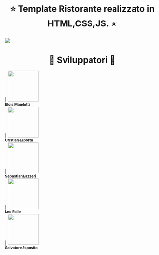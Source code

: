 

<h1 align="center"> ⭐️ Template Ristorante realizzato in HTML,CSS,JS. ⭐️ </h1>
<img  src="immagini/gif2.gif" >

<br>

<h1 align="center"> ️🤝 Sviluppatori 🤝 </h1>

| [<img src="https://avatars.githubusercontent.com/u/104636248?v=4" width="100px;"/><br /><sub><b>Elois Mandotti</b></sub>](https://github.com/eloismandotti)<br />        | [<img src="https://avatars.githubusercontent.com/u/37643992?v=4" width="100px;"/><br /><sub><b>Cristian Laporta</b></sub>](https://github.com/TheCriicom)<br /> | [<img src="https://avatars.githubusercontent.com/u/40839465?v=4" width="100px;"/><br /><sub><b>Sebastian Lazzeri</b></sub>](https://github.com/Ottoemmezzo)<br />          | [<img src="https://avatars.githubusercontent.com/u/104635962?v=4" width="100px;"/><br /><sub><b>Leo Folle</b></sub>](https://github.com/LeoFolle)<br /> | [<img src="https://avatars.githubusercontent.com/u/104637369?v=4" width="100px;"/><br /><sub><b>Salvatore Esposito</b></sub>](https://github.com/Salvatore-Esposito1)<br />  


